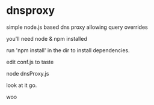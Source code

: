 dnsproxy
========

simple node.js based dns proxy allowing query overrides

you'll need node & npm installed

run 'npm install' in the dir to install dependencies.

edit conf.js to taste

node dnsProxy.js 

look at it go.

woo